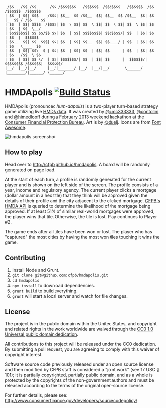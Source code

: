      /$$   /$$ /$$      /$$ /$$$$$$$   /$$$$$$  /$$$$$$$   /$$$$$$  /$$       /$$$$$$  /$$$$$$ 
    | $$  | $$| $$$    /$$$| $$__  $$ /$$__  $$| $$__  $$ /$$__  $$| $$      |_  $$_/ /$$__  $$
    | $$  | $$| $$$$  /$$$$| $$  \ $$| $$  \ $$| $$  \ $$| $$  \ $$| $$        | $$  | $$  \__/
    | $$$$$$$$| $$ $$/$$ $$| $$  | $$| $$$$$$$$| $$$$$$$/| $$  | $$| $$        | $$  |  $$$$$$ 
    | $$__  $$| $$  $$$| $$| $$  | $$| $$__  $$| $$____/ | $$  | $$| $$        | $$   \____  $$
    | $$  | $$| $$\  $ | $$| $$  | $$| $$  | $$| $$      | $$  | $$| $$        | $$   /$$  \ $$
    | $$  | $$| $$ \/  | $$| $$$$$$$/| $$  | $$| $$      |  $$$$$$/| $$$$$$$$ /$$$$$$|  $$$$$$/
    |__/  |__/|__/     |__/|_______/ |__/  |__/|__/       \______/ |________/|______/ \______/ 

# HMDApolis [![Build Status](https://secure.travis-ci.org/cfpb/hmdapolis.png?branch=master)](http://travis-ci.org/cfpb/hmdapolis)

HMDApolis (pronounced *hum-dapolis*) is a two-player turn-based strategy game utilizing live [HMDA data](http://www.consumerfinance.gov/hmda/). It was created by [@cmc333333](https://github.com/cmc333333), [@contolini](https://github.com/contolini) and [@himedlooff](https://github.com/himedlooff) during a February 2013 weekend hackathon at the [Consumer Financial Protection Bureau](http://www.consumerfinance.gov/). Art is by [@duelj](https://github.com/duelj). Icons are from [Font Awesome](http://fortawesome.github.io/Font-Awesome/).

![hmdapolis screenshot](http://i.imgur.com/npLv0cr.png)

## How to play

Head over to http://cfpb.github.io/hmdapolis. A board will be randomly generated on page load.

At the start of each turn, a profile is randomly generated for the current player and is shown on the left side of the screen. The profile consists of a year, income and regulatory agency. The current player clicks a mortgage (dollar amount in a hex title) that they think will be approved given the details of their profile and the city adjacent to the clicked mortgage. [CFPB's HMDA API](https://api.consumerfinance.gov/data/hmda/slice/hmda_lar) is queried to determine the likelihood of the mortgage being approved. If at least 51% of similar real-world mortgages were approved, the player wins that tile. Otherwise, the tile is lost. Play continues to Player #2.

The game ends after all tiles have been won or lost. The player who has "captured" the most cities by having the most won tiles touching it wins the game.

## Contributing

1. Install [Node](http://nodejs.org/) and [Grunt](http://gruntjs.com/).
1. `git clone git@github.com:cfpb/hmdapolis.git`
1. `cd hmdapolis`
1. `npm install` to download dependencies.
1. `grunt build` to build everything.
1. `grunt` will start a local server and watch for file changes.

## License

The project is in the public domain within the United States, and
copyright and related rights in the work worldwide are waived through
the [CC0 1.0 Universal public domain dedication](http://creativecommons.org/publicdomain/zero/1.0/).

All contributions to this project will be released under the CC0
dedication. By submitting a pull request, you are agreeing to comply
with this waiver of copyright interest.

Software source code previously released under an open source license and then modified by CFPB staff is considered a "joint work" (see 17 USC § 101); it is partially copyrighted, partially public domain, and as a whole is protected by the copyrights of the non-government authors and must be released according to the terms of the original open-source license.

For further details, please see: http://www.consumerfinance.gov/developers/sourcecodepolicy/
